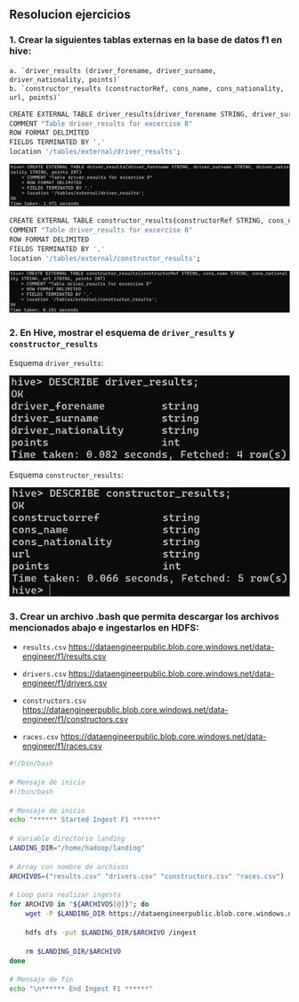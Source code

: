 ## Resolucion ejercicios

### **1.** Crear la siguientes tablas externas en la base de datos f1 en hive:
    a. `driver_results (driver_forename, driver_surname, driver_nationality, points)`
    b. `constructor_results (constructorRef, cons_name, cons_nationality, url, points)`

```bash
CREATE EXTERNAL TABLE driver_results(driver_forename STRING, driver_surname STRING, driver_nationality STRING, points INT)
COMMENT "Table driver_results for excercise 8"
ROW FORMAT DELIMITED
FIELDS TERMINATED BY ','
location '/tables/external/driver_results';
```

![Creacion tabla 'driver_results'](image.png)

```bash
CREATE EXTERNAL TABLE constructor_results(constructorRef STRING, cons_name STRING, cons_nationality STRING, url STRING, points INT)
COMMENT "Table driver_results for excercise 8"
ROW FORMAT DELIMITED
FIELDS TERMINATED BY ','
location '/tables/external/constructor_results';
```

![Creacion tabla 'constructor_results'](image-1.png)

### **2.** En Hive, mostrar el esquema de `driver_results` y `constructor_results`

Esquema `driver_results`:

![Esquema tabla driver_results](image-2.png)

Esquema `constructor_results`:

![Esquema tabla 'constructor_results'](image-3.png)

### **3.** Crear un archivo .bash que permita descargar los archivos mencionados abajo e ingestarlos en HDFS:

- `results.csv`
https://dataengineerpublic.blob.core.windows.net/data-engineer/f1/results.csv

- `drivers.csv`
https://dataengineerpublic.blob.core.windows.net/data-engineer/f1/drivers.csv

- `constructors.csv`
https://dataengineerpublic.blob.core.windows.net/data-engineer/f1/constructors.csv

- `races.csv`
https://dataengineerpublic.blob.core.windows.net/data-engineer/f1/races.csv

```bash
#!/bin/bash

# Mensaje de inicio
#!/bin/bash

# Mensaje de inicio
echo "****** Started Ingest F1 ******"

# Variable directorio landing
LANDING_DIR="/home/hadoop/landing"

# Array con nombre de archivos
ARCHIVOS=("results.csv" "drivers.csv" "constructors.csv" "races.csv")

# Loop para realizar ingesta
for ARCHIVO in "${ARCHIVOS[@]}"; do
    wget -P $LANDING_DIR https://dataengineerpublic.blob.core.windows.net/data-engineer/f1/$ARCHIVO

    hdfs dfs -put $LANDING_DIR/$ARCHIVO /ingest

    rm $LANDING_DIR/$ARCHIVO
done

# Mensaje de fin
echo "\n****** End Ingest F1 ******"
```